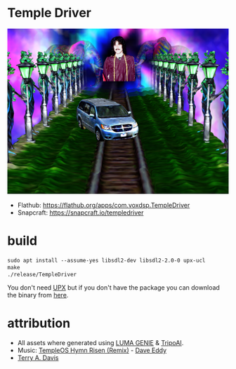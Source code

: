 # Temple Driver

[![Screenshot of the Temple Driver game, Terry's 1st Temple](https://raw.githubusercontent.com/mrbid/TempleDriver/main/screenshot.png)](https://www.youtube.com/watch?v=2K92YiwNxFs)

- Flathub: https://flathub.org/apps/com.voxdsp.TempleDriver
- Snapcraft: https://snapcraft.io/templedriver

# build
```
sudo apt install --assume-yes libsdl2-dev libsdl2-2.0-0 upx-ucl
make
./release/TempleDriver
```
You don't need [UPX](https://upx.github.io/) but if you don't have the package you can download the binary from [here](https://github.com/upx/upx/releases).

# attribution
- All assets where generated using [LUMA GENIE](https://lumalabs.ai/genie) & [TripoAI](https://www.tripo3d.ai).
- Music: [TempleOS Hymn Risen (Remix)](https://soundcloud.com/daveeddy/templeosremix) - [Dave Eddy](https://music.daveeddy.com/)
- [Terry A. Davis](https://templeos.org)

